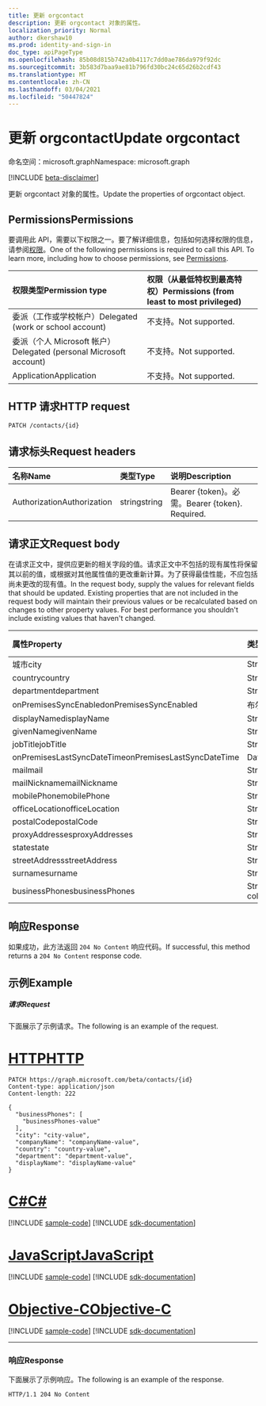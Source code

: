 ```yaml
---
title: 更新 orgcontact
description: 更新 orgcontact 对象的属性。
localization_priority: Normal
author: dkershaw10
ms.prod: identity-and-sign-in
doc_type: apiPageType
ms.openlocfilehash: 85b08d815b742a0b4117c7dd0ae786da979f92dc
ms.sourcegitcommit: 3b583d7baa9ae81b796fd30bc24c65d26b2cdf43
ms.translationtype: MT
ms.contentlocale: zh-CN
ms.lasthandoff: 03/04/2021
ms.locfileid: "50447824"
---
```

# <a name="update-orgcontact"></a><span data-ttu-id="ad8a6-103">更新 orgcontact</span><span class="sxs-lookup"><span data-stu-id="ad8a6-103">Update orgcontact</span></span>

<span data-ttu-id="ad8a6-104">命名空间：microsoft.graph</span><span class="sxs-lookup"><span data-stu-id="ad8a6-104">Namespace: microsoft.graph</span></span>

[!INCLUDE [beta-disclaimer](../../includes/beta-disclaimer.md)]

<span data-ttu-id="ad8a6-105">更新 orgcontact 对象的属性。</span><span class="sxs-lookup"><span data-stu-id="ad8a6-105">Update the properties of orgcontact object.</span></span>
## <a name="permissions"></a><span data-ttu-id="ad8a6-106">Permissions</span><span class="sxs-lookup"><span data-stu-id="ad8a6-106">Permissions</span></span>
<span data-ttu-id="ad8a6-p101">要调用此 API，需要以下权限之一。要了解详细信息，包括如何选择权限的信息，请参阅[权限](/graph/permissions-reference)。</span><span class="sxs-lookup"><span data-stu-id="ad8a6-p101">One of the following permissions is required to call this API. To learn more, including how to choose permissions, see [Permissions](/graph/permissions-reference).</span></span>

|<span data-ttu-id="ad8a6-109">权限类型</span><span class="sxs-lookup"><span data-stu-id="ad8a6-109">Permission type</span></span>      | <span data-ttu-id="ad8a6-110">权限（从最低特权到最高特权）</span><span class="sxs-lookup"><span data-stu-id="ad8a6-110">Permissions (from least to most privileged)</span></span>              |
|:--------------------|:---------------------------------------------------------|
|<span data-ttu-id="ad8a6-111">委派（工作或学校帐户）</span><span class="sxs-lookup"><span data-stu-id="ad8a6-111">Delegated (work or school account)</span></span> | <span data-ttu-id="ad8a6-112">不支持。</span><span class="sxs-lookup"><span data-stu-id="ad8a6-112">Not supported.</span></span>    |
|<span data-ttu-id="ad8a6-113">委派（个人 Microsoft 帐户）</span><span class="sxs-lookup"><span data-stu-id="ad8a6-113">Delegated (personal Microsoft account)</span></span> | <span data-ttu-id="ad8a6-114">不支持。</span><span class="sxs-lookup"><span data-stu-id="ad8a6-114">Not supported.</span></span>    |
|<span data-ttu-id="ad8a6-115">Application</span><span class="sxs-lookup"><span data-stu-id="ad8a6-115">Application</span></span> | <span data-ttu-id="ad8a6-116">不支持。</span><span class="sxs-lookup"><span data-stu-id="ad8a6-116">Not supported.</span></span> |

## <a name="http-request"></a><span data-ttu-id="ad8a6-117">HTTP 请求</span><span class="sxs-lookup"><span data-stu-id="ad8a6-117">HTTP request</span></span>
<!-- { "blockType": "ignored" } -->
```http
PATCH /contacts/{id}
```
## <a name="request-headers"></a><span data-ttu-id="ad8a6-118">请求标头</span><span class="sxs-lookup"><span data-stu-id="ad8a6-118">Request headers</span></span>
| <span data-ttu-id="ad8a6-119">名称</span><span class="sxs-lookup"><span data-stu-id="ad8a6-119">Name</span></span>       | <span data-ttu-id="ad8a6-120">类型</span><span class="sxs-lookup"><span data-stu-id="ad8a6-120">Type</span></span> | <span data-ttu-id="ad8a6-121">说明</span><span class="sxs-lookup"><span data-stu-id="ad8a6-121">Description</span></span>|
|:-----------|:------|:----------|
| <span data-ttu-id="ad8a6-122">Authorization</span><span class="sxs-lookup"><span data-stu-id="ad8a6-122">Authorization</span></span>  | <span data-ttu-id="ad8a6-123">string</span><span class="sxs-lookup"><span data-stu-id="ad8a6-123">string</span></span>  | <span data-ttu-id="ad8a6-p102">Bearer {token}。必需。</span><span class="sxs-lookup"><span data-stu-id="ad8a6-p102">Bearer {token}. Required.</span></span> |

## <a name="request-body"></a><span data-ttu-id="ad8a6-126">请求正文</span><span class="sxs-lookup"><span data-stu-id="ad8a6-126">Request body</span></span>
<span data-ttu-id="ad8a6-p103">在请求正文中，提供应更新的相关字段的值。请求正文中不包括的现有属性将保留其以前的值，或根据对其他属性值的更改重新计算。为了获得最佳性能，不应包括尚未更改的现有值。</span><span class="sxs-lookup"><span data-stu-id="ad8a6-p103">In the request body, supply the values for relevant fields that should be updated. Existing properties that are not included in the request body will maintain their previous values or be recalculated based on changes to other property values. For best performance you shouldn't include existing values that haven't changed.</span></span>

| <span data-ttu-id="ad8a6-130">属性</span><span class="sxs-lookup"><span data-stu-id="ad8a6-130">Property</span></span>     | <span data-ttu-id="ad8a6-131">类型</span><span class="sxs-lookup"><span data-stu-id="ad8a6-131">Type</span></span>   |<span data-ttu-id="ad8a6-132">说明</span><span class="sxs-lookup"><span data-stu-id="ad8a6-132">Description</span></span>|
|:---------------|:--------|:----------|
|<span data-ttu-id="ad8a6-133">城市</span><span class="sxs-lookup"><span data-stu-id="ad8a6-133">city</span></span>|<span data-ttu-id="ad8a6-134">String</span><span class="sxs-lookup"><span data-stu-id="ad8a6-134">String</span></span>||
|<span data-ttu-id="ad8a6-135">country</span><span class="sxs-lookup"><span data-stu-id="ad8a6-135">country</span></span>|<span data-ttu-id="ad8a6-136">String</span><span class="sxs-lookup"><span data-stu-id="ad8a6-136">String</span></span>||
|<span data-ttu-id="ad8a6-137">department</span><span class="sxs-lookup"><span data-stu-id="ad8a6-137">department</span></span>|<span data-ttu-id="ad8a6-138">String</span><span class="sxs-lookup"><span data-stu-id="ad8a6-138">String</span></span>||
|<span data-ttu-id="ad8a6-139">onPremisesSyncEnabled</span><span class="sxs-lookup"><span data-stu-id="ad8a6-139">onPremisesSyncEnabled</span></span>|<span data-ttu-id="ad8a6-140">布尔</span><span class="sxs-lookup"><span data-stu-id="ad8a6-140">Boolean</span></span>||
|<span data-ttu-id="ad8a6-141">displayName</span><span class="sxs-lookup"><span data-stu-id="ad8a6-141">displayName</span></span>|<span data-ttu-id="ad8a6-142">String</span><span class="sxs-lookup"><span data-stu-id="ad8a6-142">String</span></span>||
|<span data-ttu-id="ad8a6-143">givenName</span><span class="sxs-lookup"><span data-stu-id="ad8a6-143">givenName</span></span>|<span data-ttu-id="ad8a6-144">String</span><span class="sxs-lookup"><span data-stu-id="ad8a6-144">String</span></span>||
|<span data-ttu-id="ad8a6-145">jobTitle</span><span class="sxs-lookup"><span data-stu-id="ad8a6-145">jobTitle</span></span>|<span data-ttu-id="ad8a6-146">String</span><span class="sxs-lookup"><span data-stu-id="ad8a6-146">String</span></span>||
|<span data-ttu-id="ad8a6-147">onPremisesLastSyncDateTime</span><span class="sxs-lookup"><span data-stu-id="ad8a6-147">onPremisesLastSyncDateTime</span></span>|<span data-ttu-id="ad8a6-148">DateTimeOffset</span><span class="sxs-lookup"><span data-stu-id="ad8a6-148">DateTimeOffset</span></span>||
|<span data-ttu-id="ad8a6-149">mail</span><span class="sxs-lookup"><span data-stu-id="ad8a6-149">mail</span></span>|<span data-ttu-id="ad8a6-150">String</span><span class="sxs-lookup"><span data-stu-id="ad8a6-150">String</span></span>||
|<span data-ttu-id="ad8a6-151">mailNickname</span><span class="sxs-lookup"><span data-stu-id="ad8a6-151">mailNickname</span></span>|<span data-ttu-id="ad8a6-152">String</span><span class="sxs-lookup"><span data-stu-id="ad8a6-152">String</span></span>||
|<span data-ttu-id="ad8a6-153">mobilePhone</span><span class="sxs-lookup"><span data-stu-id="ad8a6-153">mobilePhone</span></span>|<span data-ttu-id="ad8a6-154">String</span><span class="sxs-lookup"><span data-stu-id="ad8a6-154">String</span></span>||
|<span data-ttu-id="ad8a6-155">officeLocation</span><span class="sxs-lookup"><span data-stu-id="ad8a6-155">officeLocation</span></span>|<span data-ttu-id="ad8a6-156">String</span><span class="sxs-lookup"><span data-stu-id="ad8a6-156">String</span></span>||
|<span data-ttu-id="ad8a6-157">postalCode</span><span class="sxs-lookup"><span data-stu-id="ad8a6-157">postalCode</span></span>|<span data-ttu-id="ad8a6-158">String</span><span class="sxs-lookup"><span data-stu-id="ad8a6-158">String</span></span>||
|<span data-ttu-id="ad8a6-159">proxyAddresses</span><span class="sxs-lookup"><span data-stu-id="ad8a6-159">proxyAddresses</span></span>|<span data-ttu-id="ad8a6-160">String</span><span class="sxs-lookup"><span data-stu-id="ad8a6-160">String</span></span>||
|<span data-ttu-id="ad8a6-161">state</span><span class="sxs-lookup"><span data-stu-id="ad8a6-161">state</span></span>|<span data-ttu-id="ad8a6-162">String</span><span class="sxs-lookup"><span data-stu-id="ad8a6-162">String</span></span>||
|<span data-ttu-id="ad8a6-163">streetAddress</span><span class="sxs-lookup"><span data-stu-id="ad8a6-163">streetAddress</span></span>|<span data-ttu-id="ad8a6-164">String</span><span class="sxs-lookup"><span data-stu-id="ad8a6-164">String</span></span>||
|<span data-ttu-id="ad8a6-165">surname</span><span class="sxs-lookup"><span data-stu-id="ad8a6-165">surname</span></span>|<span data-ttu-id="ad8a6-166">String</span><span class="sxs-lookup"><span data-stu-id="ad8a6-166">String</span></span>||
|<span data-ttu-id="ad8a6-167">businessPhones</span><span class="sxs-lookup"><span data-stu-id="ad8a6-167">businessPhones</span></span>|<span data-ttu-id="ad8a6-168">String collection</span><span class="sxs-lookup"><span data-stu-id="ad8a6-168">String collection</span></span>||

## <a name="response"></a><span data-ttu-id="ad8a6-169">响应</span><span class="sxs-lookup"><span data-stu-id="ad8a6-169">Response</span></span>

<span data-ttu-id="ad8a6-170">如果成功，此方法返回 `204 No Content` 响应代码。</span><span class="sxs-lookup"><span data-stu-id="ad8a6-170">If successful, this method returns a `204 No Content` response code.</span></span>

## <a name="example"></a><span data-ttu-id="ad8a6-171">示例</span><span class="sxs-lookup"><span data-stu-id="ad8a6-171">Example</span></span>
##### <a name="request"></a><span data-ttu-id="ad8a6-172">请求</span><span class="sxs-lookup"><span data-stu-id="ad8a6-172">Request</span></span>
<span data-ttu-id="ad8a6-173">下面展示了示例请求。</span><span class="sxs-lookup"><span data-stu-id="ad8a6-173">The following is an example of the request.</span></span>

# <a name="http"></a>[<span data-ttu-id="ad8a6-174">HTTP</span><span class="sxs-lookup"><span data-stu-id="ad8a6-174">HTTP</span></span>](#tab/http)
<!-- {
  "blockType": "request",
  "name": "update_orgcontact"
}-->
```http
PATCH https://graph.microsoft.com/beta/contacts/{id}
Content-type: application/json
Content-length: 222

{
  "businessPhones": [
    "businessPhones-value"
  ],
  "city": "city-value",
  "companyName": "companyName-value",
  "country": "country-value",
  "department": "department-value",
  "displayName": "displayName-value"
}
```
# <a name="c"></a>[<span data-ttu-id="ad8a6-175">C#</span><span class="sxs-lookup"><span data-stu-id="ad8a6-175">C#</span></span>](#tab/csharp)
[!INCLUDE [sample-code](../includes/snippets/csharp/update-orgcontact-csharp-snippets.md)]
[!INCLUDE [sdk-documentation](../includes/snippets/snippets-sdk-documentation-link.md)]

# <a name="javascript"></a>[<span data-ttu-id="ad8a6-176">JavaScript</span><span class="sxs-lookup"><span data-stu-id="ad8a6-176">JavaScript</span></span>](#tab/javascript)
[!INCLUDE [sample-code](../includes/snippets/javascript/update-orgcontact-javascript-snippets.md)]
[!INCLUDE [sdk-documentation](../includes/snippets/snippets-sdk-documentation-link.md)]

# <a name="objective-c"></a>[<span data-ttu-id="ad8a6-177">Objective-C</span><span class="sxs-lookup"><span data-stu-id="ad8a6-177">Objective-C</span></span>](#tab/objc)
[!INCLUDE [sample-code](../includes/snippets/objc/update-orgcontact-objc-snippets.md)]
[!INCLUDE [sdk-documentation](../includes/snippets/snippets-sdk-documentation-link.md)]

---

### <a name="response"></a><span data-ttu-id="ad8a6-178">响应</span><span class="sxs-lookup"><span data-stu-id="ad8a6-178">Response</span></span>
<span data-ttu-id="ad8a6-179">下面展示了示例响应。</span><span class="sxs-lookup"><span data-stu-id="ad8a6-179">The following is an example of the response.</span></span> 
<!-- {
  "blockType": "response",
  "truncated": true,
  "@odata.type": "microsoft.graph.orgContact"
} -->
```http
HTTP/1.1 204 No Content
```

<!-- uuid: 8fcb5dbc-d5aa-4681-8e31-b001d5168d79
2015-10-25 14:57:30 UTC -->
<!--
{
  "type": "#page.annotation",
  "description": "Update orgcontact",
  "keywords": "",
  "section": "documentation",
  "tocPath": "",
  "suppressions": [
  ]
}
-->


